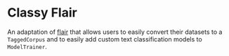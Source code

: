 # Classy Flair
An adaptation of [flair](https://github.com/zalandoresearch/flair) that allows users to easily convert their datasets to a `TaggedCorpus` and to easily
add custom text classification models to `ModelTrainer`.

